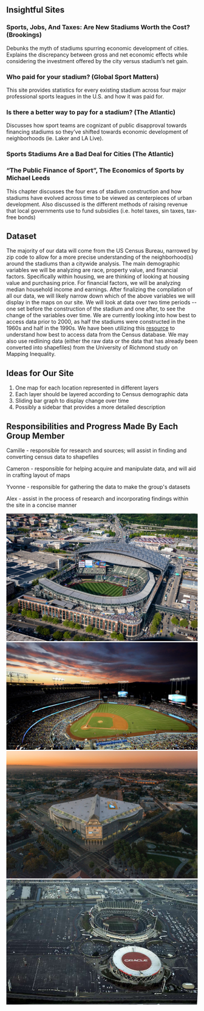## Insightful Sites

### Sports, Jobs, And Taxes: Are New Stadiums Worth the Cost? (Brookings)
Debunks the myth of stadiums spurring economic development of cities. Explains the discrepancy between gross and net economic effects while considering the investment offered by the city versus stadium’s net gain. 

### Who paid for your stadium? (Global Sport Matters) 
This site provides statistics for every existing stadium across four major professional sports leagues in the U.S. and how it was paid for.

### Is there a better way to pay for a stadium? (The Atlantic) 
Discusses how sport teams are cognizant of public disapproval towards financing stadiums so they’ve shifted towards economic development of neighborhoods (ie. Laker and LA Live).

### Sports Stadiums Are a Bad Deal for Cities (The Atlantic) 

### “The Public Finance of Sport”, The Economics of Sports by Michael Leeds
This chapter discusses the four eras of stadium construction and how stadiums have evolved across time to be viewed as centerpieces of urban development. Also discussed is the different methods of raising revenue that local governments use to fund subsidies (i.e. hotel taxes, sin taxes, tax-free bonds) 

## Dataset

The majority of our data will come from the US Census Bureau, narrowed by zip code to allow for a more precise understanding of the neighborhood(s) around the stadiums than a citywide analysis. The main demographic variables we will be analyzing are race, property value, and financial factors. Specifically within housing, we are thinking of looking at housing value and purchasing price. For financial factors, we will be analyzing median household income and earnings. After finalizing the compilation of all our data, we will likely narrow down which of the above variables we will display in the maps on our site. We will look at data over two time periods -- one set before the construction of the stadium and one after, to see the change of the variables over time. We are currently looking into how best to access data prior to 2000, as half the stadiums were constructed in the 1960s and half in the 1990s. We have been utilizing this [resource](https://www.census.gov/data/academy/data-gems/2021/how-to-access-data-for-my-neighborhood-from-the-2020-census-redistricting-files.html) to understand how best to access data from the Census database. We may also use redlining data (either the raw data or the data that has already been converted into shapefiles) from the University of Richmond study on Mapping Inequality.

## Ideas for Our Site
1. One map for each location represented in different layers
2. Each layer should be layered according to Census demographic data
3. Sliding bar graph to display change over time 
4. Possibly a sidebar that provides a more detailed description

## Responsibilities and Progress Made By Each Group Member
Camille - responsible for research and sources; will assist in finding and converting census data to shapefiles 

Cameron - responsible for helping acquire and manipulate data, and will aid in crafting layout of maps

Yvonne -  responsible for gathering the data to make the group's datasets

Alex - assist in the process of research and incorporating findings within the site in a concise manner

![safeco/tmobile field](newfolder/1.jpg)
![Dodger Stadium](newfolder/2.jpg)
![SAP Center](newfolder/3.jpg)
![Oakland Alameda County Coliseum](newfolder/4.jpg)
